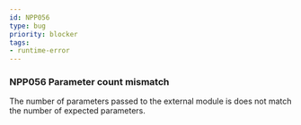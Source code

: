 ```yaml
---
id: NPP056
type: bug
priority: blocker
tags:
- runtime-error 
---
```


### NPP056 Parameter count mismatch
The number of parameters passed to the external module is does not match the number of expected parameters.

